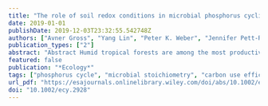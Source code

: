 ```yaml
---
title: "The role of soil redox conditions in microbial phosphorus cycling in humid tropical forests"
date: 2019-01-01
publishDate: 2019-12-03T23:32:55.542748Z
authors: ["Avner Gross", "Yang Lin", "Peter K. Weber", "Jennifer Pett-Ridge", "Whendee L. Silver"]
publication_types: ["2"]
abstract: "Abstract Humid tropical forests are among the most productive ecosystems globally, yet they often occur on soils with high phosphorus (P) sorption capacity, lowering P availability to biota. Short-term anoxic events are thought to release sorbed P and enhance its acquisition by soil microbes. However, the actual effects of anoxic conditions on microbial P acquisition in humid tropical forest soils are surprisingly poorly studied. We used laboratory incubations of bulk soils, NanoSIMS analysis of single microbial cells, and landscape scale measurements in the Luquillo Experimental Forest (LEF), Puerto Rico to test the hypothesis that anoxic conditions increase microbial P acquisition in humid tropical forests. In laboratory and field experiments we found that microbial P uptake generally decreased under anoxic conditions, leading to high microbial carbon (C) to P ratios in anoxic soils. The decreased P acquisition under anoxic conditions was correlated with lower microbial C use efficiency (CUE), an index of microbial energy transfer in ecosystems. Phosphorus amendments to anoxic soils led to increased microbial P uptake and higher CUE suggesting that microbes were less able to access and utilize P under natural low redox conditions. Under oxic conditions, microbial C:P ratios and CUE did not respond to changes in substrate stoichiometry. These results challenge the existing paradigm by showing that anoxic conditions can decrease microbial P uptake and ultimately constrain microbial CUE. Our findings indicate that soil redox conditions tightly couple soil P and C cycles and advance our understanding of controls on P cycling in humid tropical forest ecosystems."
featured: false
publication: "*Ecology*"
tags: ["phosphorus cycle", "microbial stoichiometry", "carbon use efficiency", "humid tropical ecosystem", "soil redox", "anoxic conditions", "NanoSIMS"]
url_pdf: "https://esajournals.onlinelibrary.wiley.com/doi/abs/10.1002/ecy.2928"
doi: "10.1002/ecy.2928"
---
```


